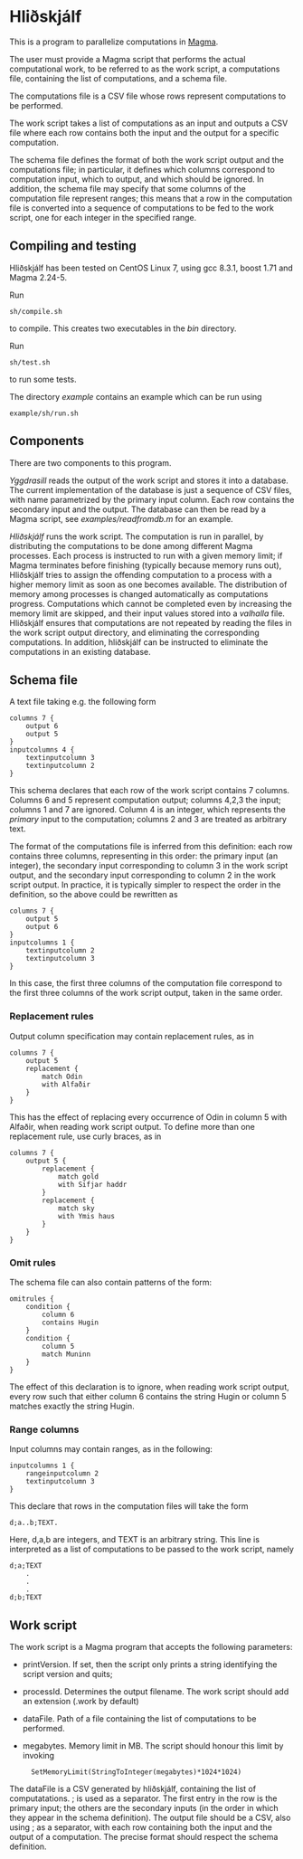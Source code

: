 # Hliðskjálf
This is a program to parallelize computations in [Magma](http://magma.maths.usyd.edu.au/magma/). 

The user must provide a Magma script that performs the actual computational work, to be referred to as the work script, a computations file, containing the list of computations, and a schema file.

The computations file is a CSV file whose rows represent computations to be performed.

The work script takes a list of computations as an input and outputs a CSV file where each row contains both the input and the output for a specific computation.

The schema file defines the format of both the work script output and the computations file; in particular, it defines which columns correspond to computation input, which to output, and which should be ignored. In addition, the schema file may specify that some columns of the computation file represent ranges; this means that a row in the computation file is converted into a sequence of computations to be fed to the work script, one for each integer in the specified range.

## Compiling and testing

Hliðskjálf has been tested on CentOS Linux 7, using gcc 8.3.1, boost 1.71 and Magma 2.24-5.

Run 

	sh/compile.sh
	
to compile. This creates two executables in the *bin* directory.

Run
	
	sh/test.sh
	
to run some tests.

The directory *example* contains an example which can be run using
	
	example/sh/run.sh

## Components
There are two components to this program.

*Yggdrasill* reads the output of the work script and stores it into a database. The current implementation of the database is just a sequence of CSV files, with name parametrized by the primary input column. Each row contains the secondary input and the output. The database can then be read by a Magma script, see *examples/readfromdb.m* for an example.

*Hliðskjálf* runs the work script. The computation is run in parallel, by distributing the computations to be done among different Magma processes. Each process is instructed to run with a given memory limit; if Magma terminates before finishing (typically because memory runs out), Hliðskjálf tries to assign the offending computation to a process with a higher memory limit as soon as one becomes available. The distribution of memory among processes is changed automatically as computations progress. Computations which cannot be completed even by increasing the memory limit are skipped, and their input values stored into a *valhalla* file. Hliðskjálf ensures that computations are not repeated by reading the files in the work script output directory, and eliminating the corresponding computations. In addition, hliðskjálf can be instructed to eliminate the computations in an existing database.

## Schema file

A text file taking e.g. the following form

	columns 7 {
		output 6
		output 5
	}
	inputcolumns 4 {
		textinputcolumn 3
		textinputcolumn 2
	}

This schema declares that each row of the work script contains 7 columns. Columns 6 and 5 represent computation output; columns 4,2,3 the input; columns 1 and 7 are ignored. Column 4 is an integer, which represents the *primary* input to the computation; columns 2 and 3 are treated as arbitrary text. 

The format of the computations file is inferred from this definition: each row contains three columns, representing in this order: the primary input (an integer), the secondary input corresponding to column 3 in the work script output, and the secondary input corresponding to column 2 in the work script output. In practice, it is typically simpler to respect the order in the definition, so the above could be rewritten as 

	columns 7 {
		output 5
		output 6
	}
	inputcolumns 1 {
		textinputcolumn 2
		textinputcolumn 3
	}

In this case, the first three columns of the computation file correspond to the first three columns of the work script output, taken in the same order.

### Replacement rules
Output column specification may contain replacement rules, as in 

	columns 7 {
		output 5
		replacement {
			match Odin
			with Alfaðir
		}
	}

This has the effect of replacing every occurrence of Odin in column 5 with Alfaðir, when reading work script output. To define more than one replacement rule, use curly braces, as in 

	columns 7 {
		output 5 {
			replacement {
				match gold
				with Sifjar haddr
			}
			replacement {
				match sky
				with Ymis haus
			}
		}			
	}


### Omit rules
The schema file can also contain patterns of the form:

	omitrules {
		condition {
			column 6
			contains Hugin
		}
		condition {
			column 5
			match Muninn	
		}
	}

The effect of this declaration is to ignore, when reading work script output, every row such that either column 6 contains the string Hugin or column 5 matches exactly the string Hugin.

### Range columns
Input columns may contain ranges, as in the following:

	inputcolumns 1 {
		rangeinputcolumn 2
		textinputcolumn 3
	}

This declare that rows in the computation files will take the form 

	d;a..b;TEXT. 

Here, d,a,b are integers, and TEXT is an arbitrary string. This line is interpreted as a list of computations to be passed to the work script, namely

	d;a;TEXT
		.
		.
		.
	d;b;TEXT

## Work script

The work script is a Magma program that accepts the following parameters:

* printVersion. If set, then the script only prints a string identifying the script version and quits;
* processId. Determines the output filename. The work script should add an extension (.work by default)
* dataFile. Path of a file containing the list of computations to be performed.
* megabytes. Memory limit in MB. The script should honour this limit by invoking 

		SetMemoryLimit(StringToInteger(megabytes)*1024*1024)

The dataFile is a CSV generated by hliðskjálf, containing the list of computatations. ; is used as a separator. The first entry in the row is the primary input; the others are the secondary inputs (in the order in which they appear in the schema definition).
The output file should be a CSV, also using ; as a separator, with each row containing both the input and the output of a computation. The precise format should respect the schema definition.



